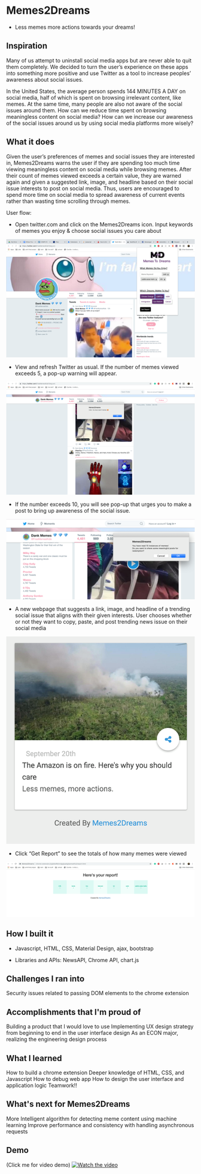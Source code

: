 # Memes2Dreams
- Less memes more actions towards your dreams!

## Inspiration

Many of us attempt to uninstall social media apps but are never able to quit them completely. We decided to turn the user’s experience on these apps into something more positive and use Twitter as a tool to increase peoples’ awareness about social issues.

In the United States, the average person spends 144 MINUTES A DAY on social media, half of which is spent on browsing irrelevant content, like memes. At the same time, many people are also not aware of the social issues around them. How can we reduce time spent on browsing meaningless content on social media? How can we increase our awareness of the social issues around us by using social media platforms more wisely?

## What it does

Given the user’s preferences of memes and social issues they are interested in, Memes2Dreams warns the user if they are spending too much time viewing meaningless content on social media while browsing memes. After their count of memes viewed exceeds a certain value, they are warned again and given a suggested link, image, and headline based on their social issue interests to post on social media. Thus, users are encouraged to spend more time on social media to spread awareness of current events rather than wasting time scrolling through memes.

User flow:

- Open twitter.com and click on the Memes2Dreams icon. Input keywords of memes you enjoy & choose social issues you care about

![Step 1](https://github.com/AlanFermat/Memes2Dreams/blob/master/images/userflow1.png?raw=true)

- View and refresh Twitter as usual. If the number of memes viewed exceeds 5, a pop-up warning will appear. 

![Step 2](https://github.com/AlanFermat/Memes2Dreams/blob/master/images/userflow2.png?raw=true)

- If the number exceeds 10, you will see pop-up that urges you to make a post to bring up awareness of the social issue.

![Step 3](https://github.com/AlanFermat/Memes2Dreams/blob/master/images/userflow3.png?raw=true)

- A new webpage that suggests a link, image, and headline of a trending social issue that aligns with their given interests. User chooses whether or not they want to copy, paste, and post trending news issue on their social media

![Step 4](https://github.com/AlanFermat/Memes2Dreams/blob/master/images/userflow4.png?raw=true)

- Click “Get Report” to see the totals of how many memes were viewed

![Step 5](https://github.com/AlanFermat/Memes2Dreams/blob/master/images/userflow5.png?raw=true)

## How I built it
- Javascript, HTML, CSS, Material Design, ajax, bootstrap

- Libraries and APIs: NewsAPI, Chrome API, chart.js

## Challenges I ran into
Security issues related to passing DOM elements to the chrome extension

## Accomplishments that I'm proud of
Building a product that I would love to use 
Implementing UX design strategy from beginning to end in the user interface design
As an ECON major, realizing the engineering design process 

## What I learned
How to build a chrome extension
Deeper knowledge of HTML, CSS, and Javascript
How to debug web app
How to design the user interface and application logic
Teamwork!!

## What's next for Memes2Dreams
More Intelligent algorithm for detecting meme content using machine learning
Improve performance and consistency with handling asynchronous requests



## Demo

(Click me for video demo)
[![Watch the video](https://github.com/AlanFermat/Memes2Dreams/blob/master/images/screen_shot.png?raw=true)](https://youtu.be/gr075O1j9I0)
